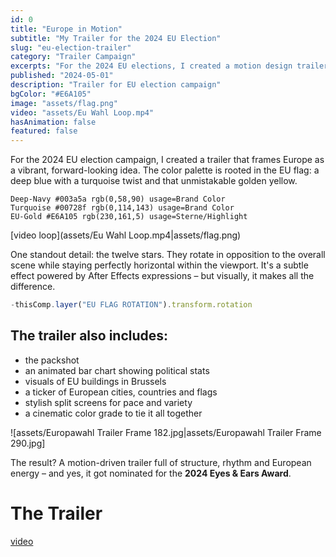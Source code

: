 ```yaml
---
id: 0
title: "Europe in Motion"
subtitle: "My Trailer for the 2024 EU Election"
slug: "eu-election-trailer"
category: "Trailer Campaign"
excerpts: "For the 2024 EU elections, I created a motion design trailer that brings Europe's identity to life. With rotating stars, animated graphics and bold colors, the project was even nominated for a 2024 Eyes & Ears Award."
published: "2024-05-01"
description: "Trailer for EU election campaign"
bgColor: "#E6A105"
image: "assets/flag.png"
video: "assets/Eu Wahl Loop.mp4"
hasAnimation: false
featured: false
---
```


For the 2024 EU election campaign, I created a trailer that frames Europe as a vibrant, forward-looking idea. The color palette is rooted in the EU flag: a deep blue with a turquoise twist and that unmistakable golden yellow.

```palette title="EU Color Palette" description="Primäre Trailer-Farben (Blau, Türkis & Gold)"
Deep-Navy #003a5a rgb(0,58,90) usage=Brand Color
Turquoise #00728f rgb(0,114,143) usage=Brand Color
EU-Gold #E6A105 rgb(230,161,5) usage=Sterne/Highlight
```

[video loop](assets/Eu Wahl Loop.mp4|assets/flag.png)

One standout detail: the twelve stars. They rotate in opposition to the overall scene while staying perfectly horizontal within the viewport. It's a subtle effect powered by After Effects expressions – but visually, it makes all the difference.

```javascript title="After Effects Expression"
-thisComp.layer("EU FLAG ROTATION").transform.rotation
```

## The trailer also includes:

- the packshot
- an animated bar chart showing political stats
- visuals of EU buildings in Brussels  
- a ticker of European cities, countries and flags
- stylish split screens for pace and variety
- a cinematic color grade to tie it all together

![assets/Europawahl Trailer Frame 182.jpg|assets/Europawahl Trailer Frame 290.jpg]


The result? A motion-driven trailer full of structure, rhythm and European energy – and yes, it got nominated for the **2024 Eyes & Ears Award**.

# The Trailer
[video](assets/TR000X5A.mp4|assets/EU_wahl.webp)
